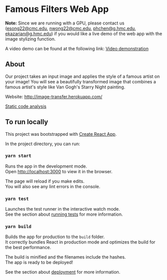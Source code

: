# Famous Filters Web App

**Note:** Since we are running with a GPU, please contact us (esong22@cmc.edu, nwong22@cmc.edu, phchen@g.hmc.edu, ekazarian@g.hmc.edu) if you would like a live demo of the web app with the image stylizing function.

A video demo can be found at the following link: [Video demonstration](https://drive.google.com/file/d/1mhyRQlEFlR07A4txS_fX3RFZ3x2e-5-2/view?usp=sharing)

## About

Our project takes an input image and applies the style of a famous artist on your image! You will see a beautifully transformed image that combines a famous artist's style like Van Gogh's Starry Night painting.

Website: http://image-transfer.herokuapp.com/


[Static code analysis](https://docs.google.com/document/d/1xUNRQaFDLEVyUSbtUra4d10W7xGXNVHCXdbDkpjPFR8/edit)

## To run locally

This project was bootstrapped with [Create React App](https://github.com/facebook/create-react-app).

In the project directory, you can run:

### `yarn start`

Runs the app in the development mode.\
Open [http://localhost:3000](http://localhost:3000) to view it in the browser.

The page will reload if you make edits.\
You will also see any lint errors in the console.

### `yarn test`

Launches the test runner in the interactive watch mode.\
See the section about [running tests](https://facebook.github.io/create-react-app/docs/running-tests) for more information.

### `yarn build`

Builds the app for production to the `build` folder.\
It correctly bundles React in production mode and optimizes the build for the best performance.

The build is minified and the filenames include the hashes.\
The app is ready to be deployed!

See the section about [deployment](https://facebook.github.io/create-react-app/docs/deployment) for more information.
